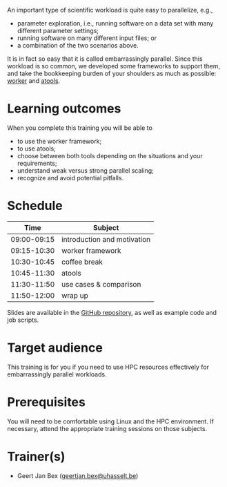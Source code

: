 An important type of scientific workload is quite easy to parallelize, e.g.,
  * parameter exploration, i.e., running software on a data set with many
    different parameter settings;
  * running software on many different input files; or
  * a combination of the two scenarios above.

It is in fact so easy that it is called embarrassingly parallel.
Since this workload is so common, we developed some frameworks to
support them, and take the bookkeeping burden of your shoulders as
much as possible: [worker](https://worker.readthedocs.io/en/latest/)
and [atools](https://atools.readthedocs.io/en/latest/).


# Learning outcomes

When you complete this training you will be able to

  * to use the worker framework;
  * to use atools;
  * choose between both tools depending on the situations and your
    requirements;
  * understand weak versus strong parallel scaling;
  * recognize and avoid potential pitfalls.


# Schedule

  | Time        | Subject                     |
  |-------------|-----------------------------|
  | 09:00-09:15 | introduction and motivation |
  | 09:15-10:30 | worker framework            |
  | 10:30-10:45 | coffee break                |
  | 10:45-11:30 | atools                      |
  | 11:30-11:50 | use cases & comparison      |
  | 11:50-12:00 | wrap up                     |

Slides are available in the
 [GitHub repository](https://github.com/gjbex/worker-and-atools/),
as well as example code and job scripts.


# Target audience

This training is for you if you need to use HPC resources effectively
for embarrassingly parallel workloads.


# Prerequisites

You will need to be comfortable using Linux and the HPC environment.
If necessary, attend the appropriate training sessions on those subjects.


# Trainer(s)

  * Geert Jan Bex ([geertjan.bex@uhasselt.be](mailto:geertjan.bex@uhasselt.be))
